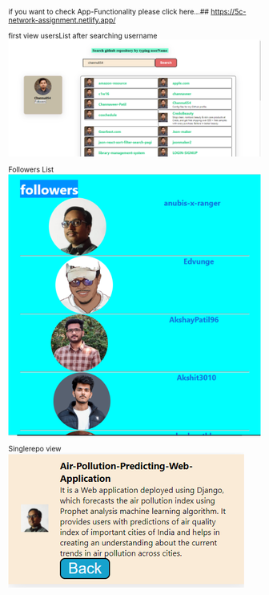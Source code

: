 if you want to check App-Functionality please click here...##
https://5c-network-assignment.netlify.app/

first view usersList after searching username
![searching username](firstImage.PNG)

Followers List
![](followerimges.PNG)

Singlerepo view
![](singlerepodetail.PNG)
